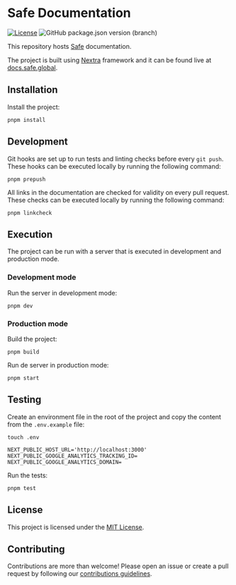 # Safe Documentation

[![License](https://img.shields.io/github/license/safe-global/safe-docs)](https://github.com/safe-global/safe-docs/blob/main/LICENSE.md)
![GitHub package.json version (branch)](https://img.shields.io/github/package-json/v/safe-global/safe-docs)

This repository hosts [Safe](https://safe.global) documentation.

The project is built using [Nextra](https://nextra.site) framework and it can be found live at [docs.safe.global](https://docs.safe.global).

## Installation

Install the project:

```
pnpm install
```

## Development

Git hooks are set up to run tests and linting checks before every `git push`. These hooks can be executed locally by running the following command:

```
pnpm prepush
```

All links in the documentation are checked for validity on every pull request. These checks can be executed locally by running the following command:

```
pnpm linkcheck
```

## Execution

The project can be run with a server that is executed in development and production mode.

### Development mode

Run the server in development mode:

```
pnpm dev
```

### Production mode

Build the project:

```
pnpm build
```

Run de server in production mode:

```
pnpm start
```

## Testing

Create an environment file in the root of the project and copy the content from the `.env.example` file:

```
touch .env
```

```
NEXT_PUBLIC_HOST_URL='http://localhost:3000'
NEXT_PUBLIC_GOOGLE_ANALYTICS_TRACKING_ID=
NEXT_PUBLIC_GOOGLE_ANALYTICS_DOMAIN=
```

Run the tests:

```
pnpm test
```

## License

This project is licensed under the [MIT License](./LICENSE.md).

## Contributing

Contributions are more than welcome! Please open an issue or create a pull request by following our [contributions guidelines](./CONTRIBUTING.md).
